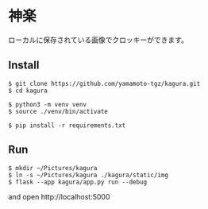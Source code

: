 # 神楽

ローカルに保存されている画像でクロッキーができます。

## Install

```
$ git clone https://github.com/yamamoto-tgz/kagura.git
$ cd kagura

$ python3 -m venv venv
$ source ./venv/bin/activate

$ pip install -r requirements.txt
```

## Run

```
$ mkdir ~/Pictures/kagura
$ ln -s ~/Pictures/kagura ./kagura/static/img
$ flask --app kagura/app.py run --debug
```

and open http://localhost:5000
